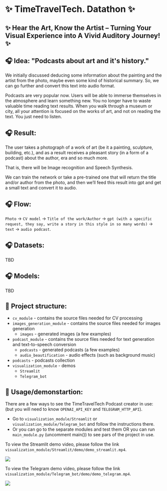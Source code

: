 # ✨ TimeTravelTech. Datathon ✨
## ✨ Hear the Art, Know the Artist – Turning Your Visual Experience into A Vivid Auditory Journey! ✨

## 🎧 Idea: "Podcasts about art and it's history."

We initially discussed deducing some information about the painting and the artist from the photo, maybe even some kind of historical summary. So, we can go further and convert this text into audio format.

Podcasts are very popular now.
Users will be able to immerse themselves in the atmosphere and learn something new. You no longer have to waste valuable time reading text results.
When you walk through a museum or city, all your attention is focused on the works of art, and not on reading the text. You just need to listen.

## 🎧 Result:
The user takes a photograph of a work of art (be it a painting, sculpture, building, etc.), and as a result receives a pleasant story (in a form of a podcast) about the author, era and so much more.

That is, there will be Image recognition and Speech Synthesis.

We can train the network or take a pre-trained one that will return the title and/or author from the photo, and then we’ll feed this result into gpt and get a small text and convert it to audio.

## 🎧 Flow:
`Photo` -> `CV model` -> `Title of the work/Author` -> `gpt (with a specific request, they say, write a story in this style in so many words)` -> `text` -> `audio podcast`.

## 🎧 Datasets:
TBD

## 🎧 Models:
TBD

## 📂 Project structure:

- `cv_module` - contains the source files needed for CV processing
- `images_generation_module` - contains the source files needed for images generation
    - `images` - generated images (a few examples)
- `podcast_module` - contains the source files needed for text generation and text-to-speech conversion
    - `podcasts` - generated podcasts (a few examples)
    - `audio_beautification` - audio effects (such as background music)
- `podcasts` - podcasts collection
- `visualization_module` - demos
    - `Streamlit`
    - `Telegram_bot`

## 💫 Usage/demonstartion:
There are a few ways to see the TimeTravelTech Podcast creator in use:
(but you will need to know `OPENAI_API_KEY` and `TELEGRAM_HTTP_API`).
- Go to `visualization_module/Streamlit` or `visualization_module/Telegram_bot` and follow the instructions there.
- Or you can go to the separate modules and test them OR you can run `main_module.py` (uncomment main()) to see pars of the project in use.

To view the Streamlit demo video, please follow the link `visualization_module/Streamlit/demo/demo_streamlit.mp4`.

![](https://github.com/381706-1Mityagina/TimeTravelTech-datathon/blob/main/Visualization_module/Streamlit/demo/demo_streamlit.gif)

To view the Telegram demo video, please follow the link `visualization_module/Telegram_bot/demo/demo_telegram.mp4`.

![](https://github.com/381706-1Mityagina/TimeTravelTech-datathon/blob/main/Visualization_module/Telegram_bot/demo/demo_telegram.gif)
